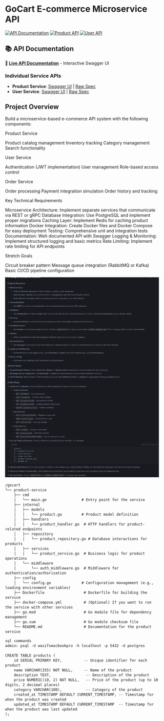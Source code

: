 # GoCart E-commerce Microservice API

[![API Documentation](https://img.shields.io/badge/API-Documentation-blue)](https://yourusername.github.io/gocart/)
[![Product API](https://img.shields.io/badge/Product%20API-Swagger-green)](https://petstore.swagger.io/?url=https://raw.githubusercontent.com/yourusername/gocart/main/api/product/openapi.yaml)
[![User API](https://img.shields.io/badge/User%20API-Swagger-green)](https://petstore.swagger.io/?url=https://raw.githubusercontent.com/yourusername/gocart/main/api/user/openapi.yaml)

## 📚 API Documentation

**🔗 [Live API Documentation](https://yourusername.github.io/gocart/)** - Interactive Swagger UI

### Individual Service APIs
- **Product Service**: [Swagger UI](https://petstore.swagger.io/?url=https://raw.githubusercontent.com/yourusername/gocart/main/api/product/openapi.yaml) | [Raw Spec](api/product/openapi.yaml)
- **User Service**: [Swagger UI](https://petstore.swagger.io/?url=https://raw.githubusercontent.com/yourusername/gocart/main/api/user/openapi.yaml) | [Raw Spec](api/user/openapi.yaml)

## Project Overview
Build a microservice-based e-commerce API system with the following components:

Product Service

Product catalog management
Inventory tracking
Category management
Search functionality


User Service

Authentication (JWT implementation)
User management
Role-based access control


Order Service

Order processing
Payment integration simulation
Order history and tracking



Key Technical Requirements

Microservice Architecture: Implement separate services that communicate via REST or gRPC
Database Integration: Use PostgreSQL and implement proper migrations
Caching Layer: Implement Redis for caching product information
Docker Integration: Create Docker files and Docker Compose for easy deployment
Testing: Comprehensive unit and integration tests
Documentation: Well-documented API with Swagger
Logging & Monitoring: Implement structured logging and basic metrics
Rate Limiting: Implement rate limiting for API endpoints

Stretch Goals

Circuit breaker pattern
Message queue integration (RabbitMQ or Kafka)
Basic CI/CD pipeline configuration


![project structure](/docs/images/Project%20structure.png)
```
/gocart
└── product-service
    ├── cmd
    │   └── main.go                # Entry point for the service
    ├── internal
    │   ├── models
    │   │   └── product.go         # Product model definition
    │   ├── handlers
    │   │   └── product_handler.go  # HTTP handlers for product-related endpoints
    │   ├── repository
    │   │   └── product_repository.go # Database interactions for products
    │   ├── services
    │   │   └── product_service.go  # Business logic for product operations
    │   └── middleware
    │       └── auth_middleware.go  # Middleware for authentication/authorization
    ├── config
    │   └── config.go              # Configuration management (e.g., loading environment variables)
    ├── Dockerfile                  # Dockerfile for building the service
    ├── docker-compose.yml          # (Optional) If you want to run the service with other services
    ├── go.mod                      # Go module file for dependency management
    ├── go.sum                      # Go module checksum file
    └── README.md                   # Documentation for the product service
```


```
sql commands
admin: psql -U wasifsmacbookpro -h localhost -p 5432 -d postgres

CREATE TABLE products (
    id SERIAL PRIMARY KEY,          -- Unique identifier for each product
    name VARCHAR(255) NOT NULL,     -- Name of the product
    description TEXT,                -- Description of the product
    price NUMERIC(10, 2) NOT NULL,   -- Price of the product (up to 10 digits, 2 decimal places)
    category VARCHAR(100),           -- Category of the product
    created_at TIMESTAMP DEFAULT CURRENT_TIMESTAMP, -- Timestamp for when the product was created
    updated_at TIMESTAMP DEFAULT CURRENT_TIMESTAMP  -- Timestamp for when the product was last updated
);
```

